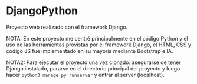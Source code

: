 # DjangoPython
Proyecto web realizado con el framework Django.

NOTA: En este proyecto me centré principalmente en el código Python y el uso de las herramientas provistas por el framework Django, el HTML, CSS y código JS fue implementado en su mayoría mediante Bootstrap e IA.

NOTA2: Para ejecutar el proyecto una vez clonado: asegurarse de tener Django instalado, pararse en el directorio principal del proyecto y luego hacer `python3 manage.py runserver` y entrar al server (localhost).

